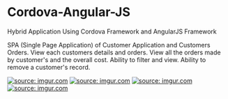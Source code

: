 # Cordova-Angular-JS
Hybrid Application Using Cordova Framework and AngularJS Framework

SPA (Single Page Application) of Customer Application and Customers Orders. View each customers details and orders. 
View all the orders made by customer's and the overall cost. Ability to filter and view. Ability to remove a customer's record.

<a href="http://imgur.com/9axHZ5c"><img src="http://i.imgur.com/9axHZ5c.png" title="source: imgur.com" /></a>
<a href="http://imgur.com/aqKIvdr"><img src="http://i.imgur.com/aqKIvdr.png" title="source: imgur.com" /></a>
<a href="http://imgur.com/mCUIczC"><img src="http://i.imgur.com/mCUIczC.png" title="source: imgur.com" /></a>
<a href="http://imgur.com/Eskbpqs"><img src="http://i.imgur.com/Eskbpqs.png" title="source: imgur.com" /></a>
